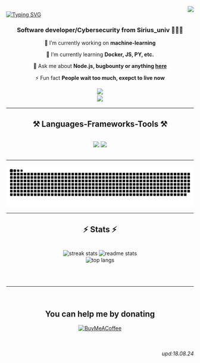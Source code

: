 <img align="right" src="https://visitor-badge.laobi.icu/badge?page_id=notoremember.notoremember" />

<a href="https://git.io/typing-svg"><img src="https://readme-typing-svg.herokuapp.com?font=Righteous&weight=350&size=32&duration=3000&pause=1000&color=000196C4&vCenter=true&multiline=true&width=800&height=180&separator=%3C&lines=Kaizen+%E2%80%A2+%E6%94%B9%E5%96%84%3C(n.)+philosophy+of+continuos+improvement;%3Cbecoming+one+percent+better+everyday" alt="Typing SVG" /></a>


<h3 align="center">Software developer/Cybersecurity from Sirius_univ 🔭🇨🇦</h3>

<div align="center">
 
 🔭 I’m currently working on **machine-learning**
 
 🌱 I’m currently learning **Docker, JS, PY, etc.**

💬 Ask me about **Node.js, bugbounty or anything [here](https://github.com/notoremember/notoremember/issues)**

⚡ Fun fact **People wait too much, exepct to live now**

 </div>
 
<div align="center">
  <a href="https://notoremember.github.io" target="_blank">
     <img src="https://img.shields.io/badge/Portfolio-FF5722?style=for-the-badge&logo=todoist&logoColor=white" target="_blank" /> <!-- sqlite, safari, google-chrome are other good icon options -->
  </a>
</div>
<div align="center"> 
  <a href="mailto:ryazapovdan@yandex.ru">
    <img src="https://img.shields.io/badge/Gmail-333333?style=for-the-badge&logo=gmail&logoColor=red" />
  </a>
<div/>

 <hr/>

<h2 align="center">⚒️ Languages-Frameworks-Tools ⚒️</h2>
<br/>
<div align="center">
    <img src="https://skillicons.dev/icons?i=nodejs,javascript,java,python,cpp,cs,docker" />
    <img src="https://skillicons.dev/icons?i=html,css,github,kali,obsidian,apple" /><br>
</div>

<br/>
<hr/>


<picture>
  <source
    media="(prefers-color-scheme: dark)"
    srcset="https://raw.githubusercontent.com/platane/snk/output/github-contribution-grid-snake-dark.svg"
  />
  <source
    media="(prefers-color-scheme: light)"
    srcset="https://raw.githubusercontent.com/platane/snk/output/github-contribution-grid-snake.svg"
  />
  <img
    alt="github contribution grid snake animation"
    src="https://raw.githubusercontent.com/platane/snk/output/github-contribution-grid-snake.svg"
  />
</picture>

<hr/>

<h2 align="center">⚡ Stats ⚡</h2>
<br>
<div align=center>
  <img width=390 src="https://github-readme-streak-stats-salesp07.vercel.app/?user=salesp07&count_private=true&theme=react&border_radius=10" alt="streak stats"/>
  <img width=390 src="https://github-readme-stats.vercel.app/api?username=notoremember&count_private=true&show_icons=true&theme=react&rank_icon=github&border_radius=10" alt="readme stats" />
  <br/>
  <img width=325 align="center" src="https://github-readme-stats.vercel.app/api/top-langs/?username=notoremember&hide=HTML&langs_count=8&layout=compact&theme=react&border_radius=10&size_weight=0.5&count_weight=0.5&exclude_repo=github-readme-stats" alt="top langs" />
</div>

<br/><br/>

<hr/>
<br/>

## You can help me by donating
[![BuyMeACoffee](https://img.shields.io/badge/Buy%20Me%20a%20Coffee-ffdd00?style=for-the-badge&logo=buy-me-a-coffee&logoColor=black)](https://buymeacoffee.com/notoremember) 

<br/>



 <h6 align="right">upd:18.08.24</h6>
